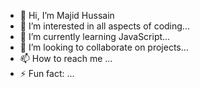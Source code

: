- 👋 Hi, I’m Majid Hussain
- 👀 I’m interested in all aspects of coding...
- 🌱 I’m currently learning JavaScript...
- 💞️ I’m looking to collaborate on projects...
- 📫 How to reach me ...
- ⚡ Fun fact: ...

<!---
Prodie007/Prodie007 is a ✨ special ✨ repository because its `README.md` (this file) appears on your GitHub profile.
You can click the Preview link to take a look at your changes.
--->

